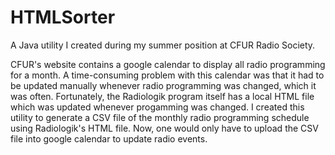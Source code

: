 # HTMLSorter
A Java utility I created during my summer position at CFUR Radio Society.

CFUR's website contains a google calendar to display all radio programming for a month. A time-consuming problem with this calendar was that it had to be updated manually whenever radio programming was changed, which it was often. Fortunately, the Radiologik program itself has a local HTML file which was updated whenever progamming was changed. I created this utility to generate a CSV file of the monthly radio programming schedule using Radiologik's HTML file. Now, one would only have to upload the CSV file into google calendar to update radio events.
